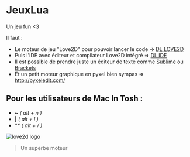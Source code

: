 # JeuxLua
Un jeu fun <3

Il faut :
- Le moteur de jeu "Love2D" pour pouvoir lancer le code => [DL LOVE2D](https://love2d.org/) 
- Puis l'IDE avec éditeur et compilateur Love2D intégré => [DL IDE](https://studio.zerobrane.com/)
- Il est possible de prendre juste un éditeur de texte comme [Sublime](https://www.sublimetext.com/) ou [Brackets](http://brackets.io/)
- Et un petit moteur graphique en pyxel bien sympas => http://pyxeledit.com/

## Pour les utilisateurs de Mac In Tosh :
- **~**  _( alt + n )_
- **|**  _( alt + l )_
- **\**  _( alt + / )_

![love2d logo](https://love2d.org/style/logo.png "love2d logo")
> Un superbe moteur